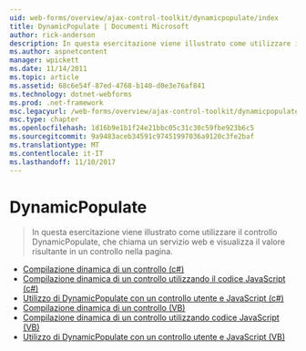 ```yaml
---
uid: web-forms/overview/ajax-control-toolkit/dynamicpopulate/index
title: DynamicPopulate | Documenti Microsoft
author: rick-anderson
description: In questa esercitazione viene illustrato come utilizzare il controllo DynamicPopulate, che chiama un servizio web e visualizza il valore risultante in un controllo nella pagina.
ms.author: aspnetcontent
manager: wpickett
ms.date: 11/14/2011
ms.topic: article
ms.assetid: 68c6e54f-87ed-4768-b140-d0e3e76af841
ms.technology: dotnet-webforms
ms.prod: .net-framework
msc.legacyurl: /web-forms/overview/ajax-control-toolkit/dynamicpopulate
msc.type: chapter
ms.openlocfilehash: 1d16b9e1b1f24e21bbc05c31c30c59fbe923b6c5
ms.sourcegitcommit: 9a9483aceb34591c97451997036a9120c3fe2baf
ms.translationtype: MT
ms.contentlocale: it-IT
ms.lasthandoff: 11/10/2017
---
```

<a name="dynamicpopulate"></a>DynamicPopulate
====================
> In questa esercitazione viene illustrato come utilizzare il controllo DynamicPopulate, che chiama un servizio web e visualizza il valore risultante in un controllo nella pagina.


- [Compilazione dinamica di un controllo (c#)](dynamically-populating-a-control-cs.md)
- [Compilazione dinamica di un controllo utilizzando il codice JavaScript (c#)](dynamically-populating-a-control-using-javascript-code-cs.md)
- [Utilizzo di DynamicPopulate con un controllo utente e JavaScript (c#)](using-dynamicpopulate-with-a-user-control-and-javascript-cs.md)
- [Compilazione dinamica di un controllo (VB)](dynamically-populating-a-control-vb.md)
- [Compilazione dinamica di un controllo utilizzando codice JavaScript (VB)](dynamically-populating-a-control-using-javascript-code-vb.md)
- [Utilizzo di DynamicPopulate con un controllo utente e JavaScript (VB)](using-dynamicpopulate-with-a-user-control-and-javascript-vb.md)
